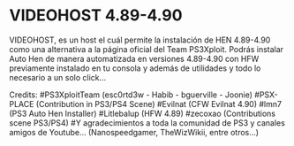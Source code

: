 # VIDEOHOST 4.89-4.90
VIDEOHOST, es un host el cuál permite la instalación de HEN 4.89-4.90 como una alternativa a la página oficial del Team PS3Xploit.
Podrás instalar Auto Hen de manera automatizada en versiones 4.89-4.90 con HFW previamente instalado en tu consola y además de utilidades y todo lo necesario a un solo click...

Credits:
#PS3XploitTeam (esc0rtd3w - Habib - bguerville - Joonie)
#PSX-PLACE (Contribution in PS3/PS4 Scene)
#Evilnat (CFW Evilnat 4.90)
#lmn7 (PS3 Auto Hen Installer)
#Litlebalup (HFW 4.89)
#zecoxao (Contributions scene PS3/PS4)
#Y agradecimientos a toda la comunidad de PS3 y canales amigos de Youtube... (Nanospeedgamer, TheWizWikii, entre otros...)

